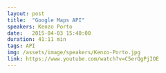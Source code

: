 ```yaml
---
layout: post
title:  "Google Maps API"
speakers: Kenzo Porto
date:   2015-04-03 15:40:00
duration: 41:11 min
tags: API
img: /assets/image/speakers/Kenzo-Porto.jpg
link: https://www.youtube.com/watch?v=C5erQgPjIOE
---
```

